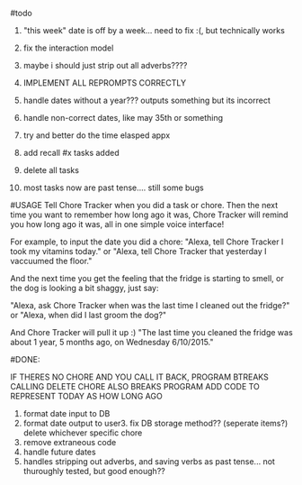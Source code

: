 #todo

1. "this week" date is off by a week... need to fix :(, but technically works
1. fix the interaction model
1. maybe i should just strip out all adverbs????

1. IMPLEMENT ALL REPROMPTS CORRECTLY
2. handle dates without a year??? outputs something but its incorrect
2. handle non-correct dates, like may 35th or something

4. try and better do the time elasped appx

4. add recall #x tasks added
5. delete all tasks

6. most tasks now are past tense.... still some bugs




#USAGE
Tell Chore Tracker when you did a task or chore. Then the next time you want to remember how long ago it was, Chore Tracker will remind you how long ago it was, all in one simple voice interface!

For example, to input the date you did a chore:
"Alexa, tell Chore Tracker I took my vitamins today."
or
"Alexa, tell Chore Tracker that yesterday I vaccuumed the floor."

And the next time you get the feeling that the fridge is starting to smell, or the dog is looking a bit shaggy, just say:

"Alexa, ask Chore Tracker when was the last time I cleaned out the fridge?"
or
"Alexa, when did I last groom the dog?"

And Chore Tracker will pull it up :)
"The last time you cleaned the fridge was about 1 year, 5 months ago, on Wednesday 6/10/2015."


#DONE:

IF THERES NO CHORE AND YOU CALL IT BACK, PROGRAM BTREAKS
CALLING DELETE CHORE ALSO BREAKS PROGRAM
ADD CODE TO REPRESENT TODAY AS HOW LONG AGO
1. format date input to DB
2. format date output to user3. fix DB storage method?? (seperate items?)
delete whichever specific chore
7. remove extraneous code
1. handle future dates
2. handles stripping out adverbs, and saving verbs as past tense... not thuroughly tested, but good enough??
